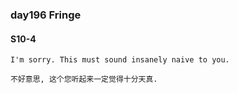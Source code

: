 ### day196 Fringe
#### S10-4
```buildoutcfg
I'm sorry. This must sound insanely naive to you.
```
```buildoutcfg
不好意思, 这个您听起来一定觉得十分天真. 
```